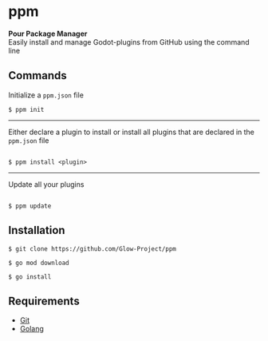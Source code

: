 # ppm

**Pour Package Manager** <br>
Easily install and manage Godot-plugins from GitHub using the command line

## Commands

Initialize a `ppm.json` file

```
$ ppm init
```

<hr>

Either declare a plugin to install or install all plugins that are declared in the `ppm.json` file

```

$ ppm install <plugin>
```

<hr>
Update all your plugins

```

$ ppm update
```

## Installation

```
$ git clone https://github.com/Glow-Project/ppm

$ go mod download

$ go install
```

## Requirements

-   [Git](https://git-scm.com/)
-   [Golang](https://golang.org/)
